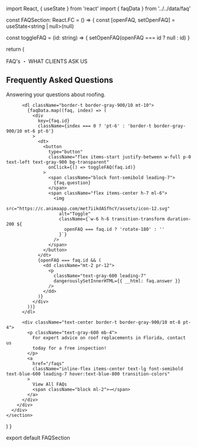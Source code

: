 import React, { useState } from 'react'
import { faqData } from '../../data/faq'

const FAQSection: React.FC = () => {
  const [openFAQ, setOpenFAQ] = useState<string | null>(null)

  const toggleFAQ = (id: string) => {
    setOpenFAQ(openFAQ === id ? null : id)
  }

  return (
    <section className="bg-white py-24">
      <div className="max-w-screen-xl mx-auto px-6 md:px-8">
        <div className="max-w-4xl mx-auto">
          <div className="text-center">
            <p className="text-xs text-gray-900 border border-gray-500 rounded-xl p-2 w-fit mx-auto mb-5">
              <span className="text-gray-800">FAQ's</span> ・ WHAT CLIENTS ASK US
            </p>
            <h2 className="text-3xl md:text-4xl font-bold tracking-tight leading-tight mt-2 mb-6">
              Frequently Asked Questions
            </h2>
            <p className="text-xl text-gray-900 leading-7 max-w-4xl mt-5 mx-auto pb-10">
              Answering your questions about roofing.
            </p>
          </div>
          
          <dl className="border-t border-gray-900/10 mt-10">
            {faqData.map((faq, index) => (
              <div 
                key={faq.id} 
                className={index === 0 ? 'pt-6' : 'border-t border-gray-900/10 mt-6 pt-6'}
              >
                <dt>
                  <button 
                    type="button" 
                    className="flex items-start justify-between w-full p-0 text-left text-gray-900 bg-transparent"
                    onClick={() => toggleFAQ(faq.id)}
                  >
                    <span className="block font-semibold leading-7">
                      {faq.question}
                    </span>
                    <span className="flex items-center h-7 ml-6">
                      <img 
                        src="https://c.animaapp.com/met7iikdASfhcY/assets/icon-12.svg" 
                        alt="Toggle" 
                        className={`w-6 h-6 transition-transform duration-200 ${
                          openFAQ === faq.id ? 'rotate-180' : ''
                        }`}
                      />
                    </span>
                  </button>
                </dt>
                {openFAQ === faq.id && (
                  <dd className="mt-2 pr-12">
                    <p 
                      className="text-gray-600 leading-7" 
                      dangerouslySetInnerHTML={{ __html: faq.answer }} 
                    />
                  </dd>
                )}
              </div>
            ))}
          </dl>
          
          <div className="text-center border-t border-gray-900/10 mt-8 pt-4">
            <p className="text-gray-600 mb-4">
              For expert advice on roof replacements in Florida, contact us
              today for a free inspection!
            </p>
            <a 
              href="/faqs" 
              className="inline-flex items-center text-lg font-semibold text-blue-600 leading-7 hover:text-blue-800 transition-colors"
            >
              View All FAQs
              <span className="block ml-2">→</span>
            </a>
          </div>
        </div>
      </div>
    </section>
  )
}

export default FAQSection
